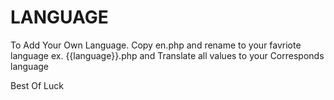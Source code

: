 
# LANGUAGE

To Add Your Own Language. Copy en.php and rename to your favriote language ex. {{language}}.php
and Translate all values to your Corresponds language

Best Of Luck